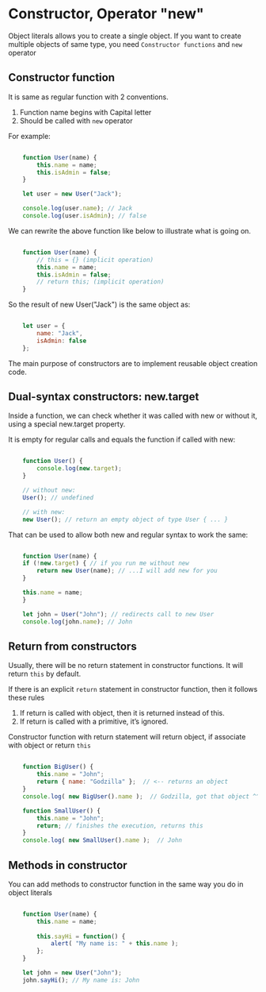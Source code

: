 # Constructor, Operator "new"
Object literals allows you to create a single object. If you want to create multiple objects of same type, you need `Constructor functions` and `new` operator

## Constructor function
It is same as regular function with 2 conventions.
1. Function name begins with Capital letter
2. Should be called with `new` operator

For example:
```js

    function User(name) {
        this.name = name;
        this.isAdmin = false;
    }

    let user = new User("Jack");

    console.log(user.name); // Jack
    console.log(user.isAdmin); // false

```

We can rewrite the above function like below to illustrate what is going on.

```js

    function User(name) {
        // this = {} (implicit operation)
        this.name = name;
        this.isAdmin = false;
        // return this; (implicit operation)
    }

```

So the result of new User("Jack") is the same object as:
```js

    let user = {
        name: "Jack",
        isAdmin: false
    };

```

The main purpose of constructors are to implement reusable object creation code.

## Dual-syntax constructors: new.target
Inside a function, we can check whether it was called with new or without it, using a special new.target property.

It is empty for regular calls and equals the function if called with new:
```js

    function User() {
        console.log(new.target);
    }

    // without new:
    User(); // undefined

    // with new:
    new User(); // return an empty object of type User { ... }

```
That can be used to allow both new and regular syntax to work the same:
```js

    function User(name) {
    if (!new.target) { // if you run me without new
        return new User(name); // ...I will add new for you
    }

    this.name = name;
    }

    let john = User("John"); // redirects call to new User
    console.log(john.name); // John

```

## Return from constructors
Usually, there will be no return statement in constructor functions. It will return `this` by default.

If there is an explicit `return` statement in constructor function, then it follows these rules
1. If return is called with object, then it is returned instead of this.
2. If return is called with a primitive, it’s ignored.

Constructor function with return statement will return object, if associate with object or return `this`

```js

    function BigUser() {
        this.name = "John";
        return { name: "Godzilla" };  // <-- returns an object
    }
    console.log( new BigUser().name );  // Godzilla, got that object ^^

    function SmallUser() {
        this.name = "John";
        return; // finishes the execution, returns this
    }
    console.log( new SmallUser().name );  // John

```

## Methods in constructor
You can add methods to constructor function in the same way you do in object literals
```js

    function User(name) {
        this.name = name;
    
        this.sayHi = function() {
            alert( "My name is: " + this.name );
        };
    }

    let john = new User("John");
    john.sayHi(); // My name is: John

```
